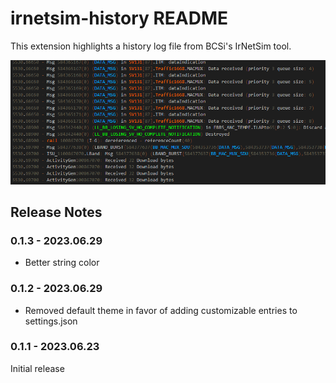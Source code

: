 # irnetsim-history README

This extension highlights a history log file from BCSi's IrNetSim tool.

![Highlighted Log](./images/HighlightedLog.png)

## Release Notes

### 0.1.3  -  2023.06.29

- Better string color

### 0.1.2  -  2023.06.29

- Removed default theme in favor of adding customizable entries to settings.json

### 0.1.1  -  2023.06.23

Initial release
